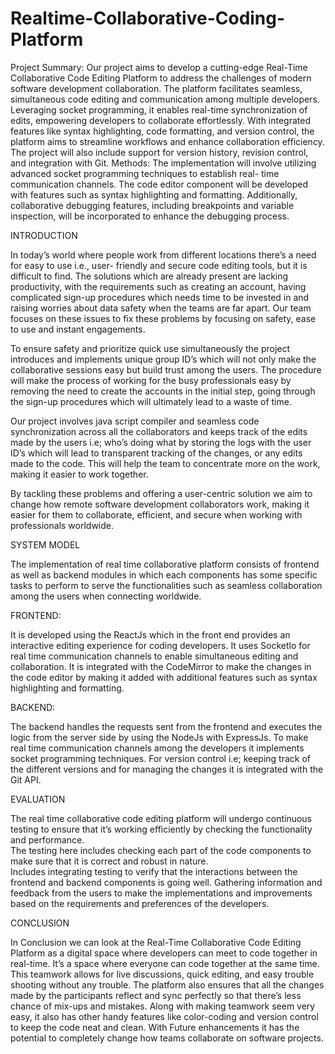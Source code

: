 # Realtime-Collaborative-Coding-Platform
Project Summary: Our project aims to develop a cutting-edge Real-Time Collaborative Code Editing Platform to
address the challenges of modern software development collaboration. The platform facilitates seamless,
simultaneous code editing and communication among multiple developers. Leveraging socket programming, it
enables real-time synchronization of edits, empowering developers to collaborate effortlessly. With integrated
features like syntax highlighting, code formatting, and version control, the platform aims to streamline
workflows and enhance collaboration efficiency. The project will also include support for version history,
revision control, and integration with Git.
Methods: The implementation will involve utilizing advanced socket programming techniques to establish real-
time communication channels. The code editor component will be developed with features such as syntax
highlighting and formatting. Additionally, collaborative debugging features, including breakpoints and variable
inspection, will be incorporated to enhance the debugging process.

INTRODUCTION 
 
In today’s world where people work from different locations there’s a need for easy to use i.e., user- friendly and secure code editing tools, but it is difficult to find. The solutions which are already present are lacking productivity, with the requirements such as creating an account, having complicated sign-up procedures which needs time to be invested in and raising worries about data safety when the teams are far apart. Our team focuses on these issues to fix these problems by focusing on safety, ease to use and instant engagements. 
 
 
To ensure safety and prioritize quick use simultaneously the project introduces and implements unique group ID’s which will not only make the collaborative sessions easy but build trust among the users. The procedure will make the process of working for the busy professionals easy by removing the need to create the accounts in the initial step, going through the sign-up procedures which will ultimately lead to a waste of time. 
 
 
Our project involves java script compiler and seamless code synchronization across all the collaborators and keeps track of the edits made by the users i.e; who’s doing what by storing the logs with the user ID’s which will lead to transparent tracking of the changes, or any edits made to the code. This will help the team to concentrate more on the work, making it easier to work together. 
 
 
By tackling these problems and offering a user-centric solution we aim to change how remote software development collaborators work, making it easier for them to collaborate, efficient, and secure when working with professionals worldwide. 
 
 
 
 
SYSTEM MODEL 
 
The implementation of real time collaborative platform consists of frontend as well as backend modules in which each components has some specific tasks to perform to serve the functionalities such as seamless collaboration among the users when connecting worldwide. 
 
 
FRONTEND: 
 
It is developed using the ReactJs which in the front end provides an interactive editing experience for coding developers. 
It uses Socketlo for real time communication channels to enable simultaneous editing and collaboration. 
It is integrated with the CodeMirror to make the changes in the code editor by making it added with additional features such as syntax highlighting and formatting. 
 
 
BACKEND: 
 
The backend handles the requests sent from the frontend and executes the logic from the server side by using the NodeJs with ExpressJs. 
To make real time communication channels among the developers it implements socket programming techniques. 
For version control i.e; keeping track of the different versions and for managing the changes it is integrated with the Git API. 

EVALUATION 
 
 
The real time collaborative code editing platform will undergo continuous testing to ensure that it’s working efficiently by checking the functionality and performance.  
The testing here includes checking each part of the code components to make sure that it is correct and robust in nature.  
Includes integrating testing to verify that the interactions between the frontend and backend components is going well. 
Gathering information and feedback from the users to make the implementations and improvements based on the requirements and preferences of the developers. 

CONCLUSION 
 
In Conclusion we can look at the Real-Time Collaborative Code Editing Platform as a digital space where developers can meet to code together in real-time. It’s a space where everyone can code together at the same time. This teamwork allows for live discussions, quick editing, and easy trouble shooting without any trouble. The platform also ensures that all the changes made by the participants reflect and sync perfectly so that there’s less chance of mix-ups and mistakes. 
Along with making teamwork seem very easy, it also has other handy features like color-coding and version control to keep the code neat and clean. With Future enhancements it has the potential to completely change how teams collaborate on software projects. 
 
 
